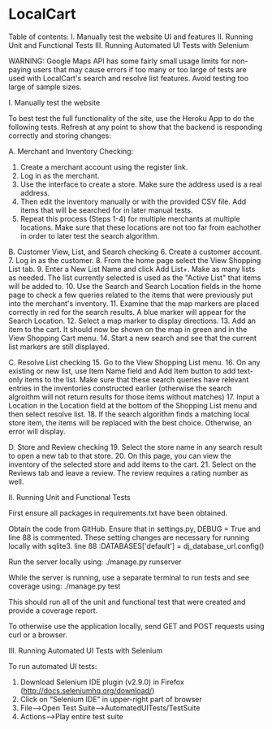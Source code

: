 # LocalCart

Table of contents:
I. Manually test the website UI and features
II. Running Unit and Functional Tests
III. Running Automated UI Tests with Selenium


WARNING: Google Maps API has some fairly small usage limits for non-paying users that may cause errors if too many or too large of tests are used with LocalCart's search and resolve list features. Avoid testing too large of sample sizes.

I. Manually test the website

To best test the full functionality of the site, use the Heroku App to do the following tests. Refresh at any point to show that the backend is responding correctly and storing changes:

A. Merchant and Inventory Checking:
1. Create a merchant account using the register link.
2. Log in as the merchant.
3. Use the interface to create a store. Make sure the address used is a real address.
4. Then edit the inventory manually or with the provided CSV file. Add items that will be searched for in later manual tests.
5. Repeat this process (Steps 1-4) for multiple merchants at multiple locations. Make sure that these locations are not too far from eachother in order to later test the search algorithm.

B. Customer View, List, and Search checking
6. Create a customer account.
7. Log in as the customer.
8. From the home page select the View Shopping List tab.
9. Enter a New List Name and click Add List+. Make as many lists as needed. The list currently selected is used as the "Active List" that items will be added to. 
10. Use the Search and Search Location fields in the home page to check a few queries related to the items that were previously put into the merchant's inventory.
11. Examine that the map markers are placed correctly in red for the search results. A blue marker will appear for the Search Location.
12. Select a map marker to display directions.
13. Add an item to the cart. It should now be shown on the map in green and in the View Shopping Cart menu.
14. Start a new search and see that the current list markers are still displayed.

C. Resolve List checking
15. Go to the View Shopping List menu.
16. On any existing or new list, use Item Name field and Add Item button to add text-only items to the list. Make sure that these search queries have relevant entries in the inventories constructed earlier (otherwise the search algroithm will not return results for those items without matches)
17. Input a Location in the Location field at the bottom of the Shopping List menu and then select resolve list.
18. If the search algorithm finds a matching local store item, the items will be replaced with the best choice. Otherwise, an error will display.

D. Store and Review checking
19. Select the store name in any search result to open a new tab to that store.
20. On this page, you can view the inventory of the selected store and add items to the cart.
21. Select on the Reviews tab and leave a review. The review requires a rating number as well.




II. Running Unit and Functional Tests


First ensure all packages in requirements.txt have been obtained.

Obtain the code from GitHub. Ensure that in settings.py, DEBUG = True and line 88 is commented. These setting changes are necessary for running locally with sqlite3. 
line 88 :DATABASES['default'] =  dj_database_url.config()

Run the server locally using:
./manage.py runserver

While the server is running, use a separate terminal to run tests and see coverage using:
./manage.py test

This should run all of the unit and functional test that were created and provide a coverage report.

To otherwise use the application locally, send GET and POST requests using curl or a browser.




III. Running Automated UI Tests with Selenium

To run automated UI tests:
    
1. Download Selenium IDE plugin (v2.9.0) in Firefox (http://docs.seleniumhq.org/download/) 
2. Click on “Selenium IDE” in upper-right part of browser
3. File-->Open Test Suite-->AutomatedUITests/TestSuite
4. Actions-->Play entire test suite


